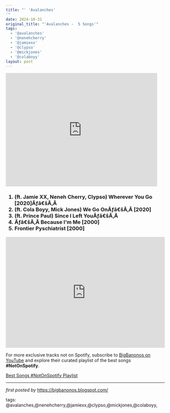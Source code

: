 ```yaml
---
title: "' 'Avalanches'
'"
date: 2024-10-31
original_title: "'Avalanches -  5 Songs'"
tags:
  - '@avalanches'
  - '@nenehcherry'
  - '@jamiexx'
  - '@clypso'
  - '@mickjones'
  - '@colaboyy'
layout: post
---
```

<iframe frameborder="0" height="360" src="https://youtube.com/embed/939w8RwaLSY?list=PLtuNtuTatqI1lvOF958dB-a1sjARC7_tO" width="480"></iframe><h3><ol><li>(ft. Jamie XX, Neneh Cherry, Clypso) Wherever You Go [2020]Ãƒâ€šÃ‚Â </li><li>(ft. Cola Boyy, Mick Jones) We Go OnÃƒâ€šÃ‚Â [2020]</li><li>(ft. Prince Paul) Since I Left YouÃƒâ€šÃ‚Â </li><li>Ãƒâ€šÃ‚Â Because I'm Me [2000]</li><li>Frontier Pyschiatrist [2000]</li></ol></h3>
<iframe allow="autoplay; clipboard-write; encrypted-media; fullscreen; picture-in-picture" allowfullscreen="" frameborder="0" height="352" loading="lazy" src="https://open.spotify.com/embed/playlist/0e8H6Z8viJcUVPjuDMds4M?utm_source=generator" width="100%"></iframe>

<!--Subscribe and Playlist Links-->
<div>
    <p>For more exclusive tracks not on Spotify, subscribe to <a href="https://www.youtube.com/@BigBanonos" target="_blank">BigBanonos on YouTube</a> and explore their curated playlist of the best songs <strong>#NotOnSpotify</strong>.</p>
    <p><a href="https://www.youtube.com/playlist?list=PLtuNtuTatqI0kFahUCbtbfenC_ET5O_tr" target="_blank">Best Songs #NotOnSpotify Playlist<br /></a></p></div>

<hr />

<p><em>first posted by</em> <a href="https://bigbanonos.blogspot.com/" rel="noopener" target="_new">https://bigbanonos.blogspot.com/</a></p>

<p>tags: @avalanches,@nenehcherry,@jamiexx,@clypso,@mickjones,@colaboyy,</p>
